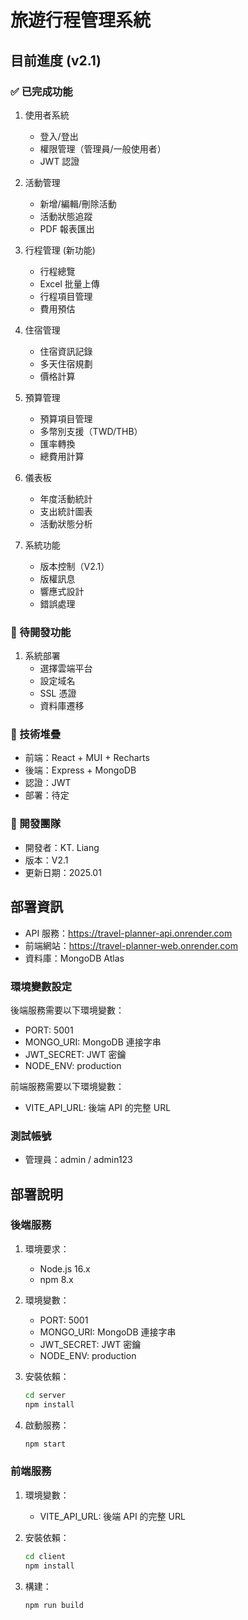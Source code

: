 # 旅遊行程管理系統

## 目前進度 (v2.1)

### ✅ 已完成功能
1. 使用者系統
   - 登入/登出
   - 權限管理（管理員/一般使用者）
   - JWT 認證

2. 活動管理
   - 新增/編輯/刪除活動
   - 活動狀態追蹤
   - PDF 報表匯出

3. 行程管理 (新功能)
   - 行程總覽
   - Excel 批量上傳
   - 行程項目管理
   - 費用預估

4. 住宿管理
   - 住宿資訊記錄
   - 多天住宿規劃
   - 價格計算

5. 預算管理
   - 預算項目管理
   - 多幣別支援（TWD/THB）
   - 匯率轉換
   - 總費用計算

6. 儀表板
   - 年度活動統計
   - 支出統計圖表
   - 活動狀態分析

7. 系統功能
   - 版本控制（V2.1）
   - 版權訊息
   - 響應式設計
   - 錯誤處理

### 📝 待開發功能
1. 系統部署
   - 選擇雲端平台
   - 設定域名
   - SSL 憑證
   - 資料庫遷移

### 🔧 技術堆疊
- 前端：React + MUI + Recharts
- 後端：Express + MongoDB
- 認證：JWT
- 部署：待定

### 👥 開發團隊
- 開發者：KT. Liang
- 版本：V2.1
- 更新日期：2025.01

## 部署資訊
- API 服務：https://travel-planner-api.onrender.com
- 前端網站：https://travel-planner-web.onrender.com
- 資料庫：MongoDB Atlas

### 環境變數設定
後端服務需要以下環境變數：
- PORT: 5001
- MONGO_URI: MongoDB 連接字串
- JWT_SECRET: JWT 密鑰
- NODE_ENV: production

前端服務需要以下環境變數：
- VITE_API_URL: 後端 API 的完整 URL

### 測試帳號
- 管理員：admin / admin123

## 部署說明

### 後端服務
1. 環境要求：
   - Node.js 16.x
   - npm 8.x

2. 環境變數：
   - PORT: 5001
   - MONGO_URI: MongoDB 連接字串
   - JWT_SECRET: JWT 密鑰
   - NODE_ENV: production

3. 安裝依賴：
   ```bash
   cd server
   npm install
   ```

4. 啟動服務：
   ```bash
   npm start
   ```

### 前端服務
1. 環境變數：
   - VITE_API_URL: 後端 API 的完整 URL

2. 安裝依賴：
   ```bash
   cd client
   npm install
   ```

3. 構建：
   ```bash
   npm run build
   ```